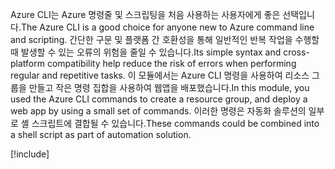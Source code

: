 <span data-ttu-id="bf09d-101">Azure CLI는 Azure 명령줄 및 스크립팅을 처음 사용하는 사용자에게 좋은 선택입니다.</span><span class="sxs-lookup"><span data-stu-id="bf09d-101">The Azure CLI is a good choice for anyone new to Azure command line and scripting.</span></span> <span data-ttu-id="bf09d-102">간단한 구문 및 플랫폼 간 호환성을 통해 일반적인 반복 작업을 수행할 때 발생할 수 있는 오류의 위험을 줄일 수 있습니다.</span><span class="sxs-lookup"><span data-stu-id="bf09d-102">Its simple syntax and cross-platform compatibility help reduce the risk of errors when performing regular and repetitive tasks.</span></span> <span data-ttu-id="bf09d-103">이 모듈에서는 Azure CLI 명령을 사용하여 리소스 그룹을 만들고 작은 명령 집합을 사용하여 웹앱을 배포했습니다.</span><span class="sxs-lookup"><span data-stu-id="bf09d-103">In this module, you used the Azure CLI commands to create a resource group, and deploy a web app by using a small set of commands.</span></span> <span data-ttu-id="bf09d-104">이러한 명령은 자동화 솔루션의 일부로 셸 스크립트에 결합될 수 있습니다.</span><span class="sxs-lookup"><span data-stu-id="bf09d-104">These commands could be combined into a shell script as part of automation solution.</span></span>

[!include[](../../../includes/azure-sandbox-cleanup.md)]
